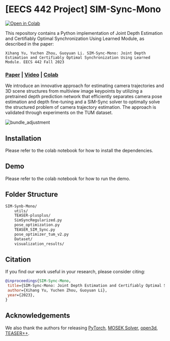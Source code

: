 # \[EECS 442 Project\] SIM-Sync-Mono

[![Open in Colab](https://colab.research.google.com/assets/colab-badge.svg)](https://colab.research.google.com/drive/1sE0VmWCuL6HUad3yXHEZoCvJKzAvINpz?authuser=1#scrollTo=_p7km19VLzx3)

This repository contains a Python implementation of Joint Depth Estimation and Certifiably Optimal Synchronization Using Learned Module, as described in the paper:

`Xihang Yu, Yuchen Zhou, Guoyuan Li. SIM-Sync-Mono: Joint Depth Estimation and Certifiably Optimal Synchronization Using Learned Module. EECS 442 Fall 2023`

###  [Paper](https://arxiv.org/pdf/2012.05901.pdf) | [Video](https://www.youtube.com) | [Colab](https://colab.research.google.com/drive/1sE0VmWCuL6HUad3yXHEZoCvJKzAvINpz?authuser=1#scrollTo=_p7km19VLzx3)

We introduce an innovative approach for estimating camera trajectories and 3D scene structures from multiview image keypoints by utilizing a pretrained depth prediction network that efficiently separates camera pose estimation and depth fine-tuning and a SIM-Sync solver to optimally solve the structured problem of camera trajectory estimation. The approach is validated through experiments on the TUM dataset.

![bundle_adjustment](https://drive.google.com/uc?export=view&id=10VHFFIzCttl6t5LkRXRZZ0uXv3dI9G1D)


## Installation

Please refer to the colab notebook for how to install the dependencies.

## Demo

Please refer to the colab notebook for how to run the demo.

## Folder Structure

```bash
SIM-Synb-Mono/
    utils/
    TEASER-plusplus/
    SimSyncRegularized.py
    pose_optimization.py
    TEASER_SIM_Sync.py
    pose_optimizer_tum_v2.py
    Dataset/
    visualization_results/

```

## Citation
If you find our work useful in your research, please consider citing:
```BibTeX
@inproceedings{SIM-Sync-Mono,
 title={SIM-Sync-Mono: Joint Depth Estimation and Certifiably Optimal Synchronization Using Learned Module},
 author={Xihang Yu, Yuchen Zhou, Guoyuan Li},
 year={2023},
}
```

## Acknowledgements
We also thank the authors for releasing [PyTorch](https://github.com/erikwijmans/Pointnet2_PyTorch), [MOSEK Solver](https://www.mosek.com/), [open3d](http://www.open3d.org/), [TEASER++](https://github.com/MIT-SPARK/TEASER-plusplus).
